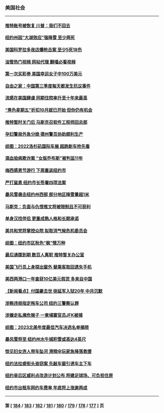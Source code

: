 ### 美国社会
---
#### [推特账号被恢复 川普：我们不回去](../../pages/ncid1078160/n13869649.md?11210445) 
#### [纽约州因“大湖效应”强降雪 至少两死](../../pages/ncid1078160/n13869654.md?11210445) 
#### [美国科罗拉多夜店爆枪击案 至少5死18伤](../../pages/ncid1078160/n13869591.md?11210445) 
#### [油管热门视频 网站代理 翻墙必看视频](http://138.2.39.72:81/youtube.html?epic-marker?11210445)
#### [第一次买彩券 美国幸运女子中100万美元](../../pages/ncid1078160/n13869437.md?11210445) 
#### [自由之家：中国第三季度每天都发生抗议事件](../../pages/ncid1078160/n13869343.md?11210445) 
#### [流感在美国肆虐 同期住院率升至十年来最高](../../pages/ncid1078160/n13869360.md?11210445) 
#### [“黑色星期五”折扣10月就已开始 但你仍有机会](../../pages/ncid1078160/n13869335.md?11210445) 
#### [推特暂时关门后 马斯克召软件工程师回总部](../../pages/ncid1078160/n13869277.md?11210445) 
#### [孕妇警局外急分娩 德州警员协助顺利生产](../../pages/ncid1078160/n13869031.md?11210445) 
#### [组图：2022洛杉矶国际车展 超跑新车抢先看](../../pages/ncid1078160/n13868937.md?11210445) 
#### [滴血验病欺诈案 “女版乔布斯”被判监11年](../../pages/ncid1078160/n13868846.md?11210445) 
#### [梅西感恩节游行 下周重返纽约市](../../pages/ncid1078160/n13868922.md?11210445) 
#### [严打鼠患 纽约市长签署四项法案](../../pages/ncid1078160/n13868900.md?11210445) 
#### [暴风雪袭击纽约州西部 部分地区降雪量超1米](../../pages/ncid1078160/n13868802.md?11210445) 
#### [马斯克：负面与仇恨推文将被限制且不可获利](../../pages/ncid1078160/n13868773.md?11210445) 
#### [单身汉找伴侣 更重成熟人格和长期承诺](../../pages/ncid1078160/n13868778.md?11210445) 
#### [美共和党将掌控众院 拟取消气候危机委员会](../../pages/ncid1078160/n13868747.md?11210445) 
#### [组图：纽约市区秋色“枫”情万种](../../pages/ncid1078160/n13868718.md?11210445) 
#### [最后通牒到期 数百人离职 推特暂关办公室](../../pages/ncid1078160/n13868699.md?11210445) 
#### [美国飞行员上身探出窗外 替乘客取回遗失手机](../../pages/ncid1078160/n13868485.md?11210445) 
#### [美西两港口一年查获10亿美元假货 多来自中国](../../pages/ncid1078160/n13868373.md?11210445) 
#### [【新闻看点】付国豪去世 徐延军入狱20年 中共沉默](../../pages/ncid1078160/n13868146.md?11210445) 
#### [涉贿违规指定拖车公司 纽约三警察认罪](../../pages/ncid1078160/n13868325.md?11210445) 
#### [涉嫌走私濒危猴子 一柬埔寨官员JFK被捕](../../pages/ncid1078160/n13868324.md?11210445) 
#### [组图：2023北美年度最佳汽车决选名单揭晓](../../pages/ncid1078160/n13868219.md?11210445) 
#### [暴风雪将至 纽约州水牛城积雪或高达4英尺](../../pages/ncid1078160/n13868097.md?11210445) 
#### [惊见妇女连人带车坠河 滑翔伞玩家急降落救援](../../pages/ncid1078160/n13867605.md?11210445) 
#### [纽约法拉盛街头盗窃案 先敲车窗引诱车主下车](../../pages/ncid1078160/n13867542.md?11210445) 
#### [纽约皇后区威利点改造计划公布 将建足球场、可负担住房](../../pages/ncid1078160/n13867569.md?11210445) 
#### [纽约市出租车网约车费率 年底将上涨逾两成](../../pages/ncid1078160/n13867567.md?11210445) 

---
#### 第 [ [184](./184.md?11210445) / [183](./183.md?11210445) / [182](./182.md?11210445) / [181](./181.md?11210445) / [180](./180.md?11210445) / [179](./179.md?11210445) / [178](./178.md?11210445) / [177](./177.md?11210445) ] 页
